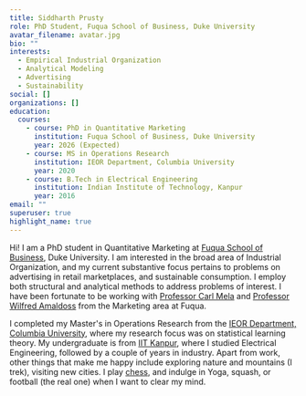 ```yaml
---
title: Siddharth Prusty
role: PhD Student, Fuqua School of Business, Duke University
avatar_filename: avatar.jpg
bio: ""
interests:
  - Empirical Industrial Organization
  - Analytical Modeling
  - Advertising
  - Sustainability
social: []
organizations: []
education:
  courses:
    - course: PhD in Quantitative Marketing
      institution: Fuqua School of Business, Duke University
      year: 2026 (Expected)
    - course: MS in Operations Research
      institution: IEOR Department, Columbia University
      year: 2020
    - course: B.Tech in Electrical Engineering
      institution: Indian Institute of Technology, Kanpur
      year: 2016
email: ""
superuser: true
highlight_name: true
---
```

Hi! I am a PhD student in Quantitative Marketing at [Fuqua School of Business](https://www.fuqua.duke.edu/), Duke University. I am interested in the broad area of Industrial Organization, and my current substantive focus pertains to problems on advertising in retail marketplaces, and sustainable consumption. I employ both structural and analytical methods to address problems of interest. I have been fortunate to be working with [Professor Carl Mela](https://www.fuqua.duke.edu/faculty/carl-mela) and [Professor Wilfred Amaldoss](https://www.fuqua.duke.edu/faculty/wilfred-amaldoss) from the Marketing area at Fuqua. 

I completed my Master's in Operations Research from the [IEOR Department, Columbia University](https://www.ieor.columbia.edu/), where my research focus was on statistical learning theory. My undergraduate is from [IIT Kanpur](https://www.iitk.ac.in/), where I studied Electrical Engineering, followed by a couple of years in industry. Apart from work, other things that make me happy include exploring nature and mountains (I trek), visiting new cities. I play [chess](https://ratings.fide.com/profile/5030897), and indulge in Yoga, squash, or football (the real one) when I want to clear my mind. 
